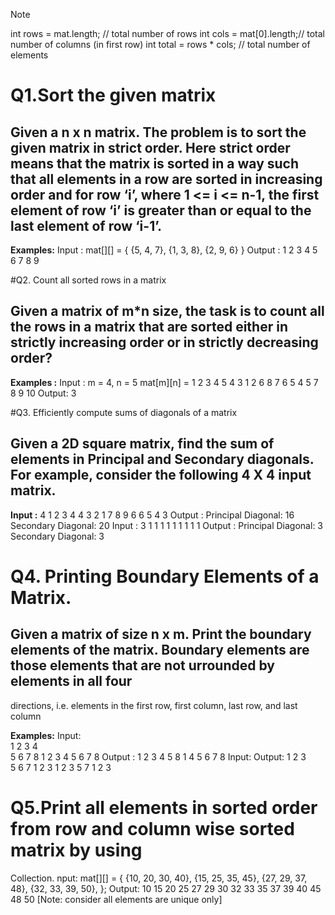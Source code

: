 
>[!NOTE]
>int rows = mat.length;    // total number of rows
>int cols = mat[0].length;// total number of columns (in first row)
>int total = rows * cols;         // total number of elements

# Q1.Sort the given matrix
 
 ## Given a n x n matrix. The problem is to sort the given matrix in strict order. Here strict order means that the matrix is sorted in a way such that all elements in a row are sorted in increasing order and for row ‘i’, where 1 <= i <= n-1, the first element of row ‘i’ is greater than or equal to the last element of row ‘i-1’.
 
 **Examples:** 
Input : mat[][] = { {5, 4, 7},
                    {1, 3, 8},
                    {2, 9, 6} }
 Output :
         1 2 3
         4 5 6
         7 8 9

 #Q2. Count all sorted rows in a matrix

 ## Given a matrix of m*n size, the task is to count all the rows in a matrix that are sorted either in strictly increasing order or in strictly decreasing order?
 
 **Examples :** 
Input : m = 4,  n = 5
        mat[m][n] = 
                    1 2 3 4 5
                    4 3 1 2 6
                    8 7 6 5 4
                    5 7 8 9 10
 Output: 3 

 #Q3. Efficiently compute sums of diagonals of a matrix
 
 ## Given a 2D square matrix, find the sum of elements in Principal and Secondary diagonals. For example, consider the following 4 X 4 input matrix.
 
 **Input :** 
4
 1       2     3     4
 4       3     2    1
 7       8     9    6
 6       5     4    3
 Output :
 Principal Diagonal: 16
 Secondary Diagonal: 20
 Input :
 3
 1 1 1
 1 1 1
 1 1 1
 Output :
Principal Diagonal: 3
 Secondary Diagonal: 3

# Q4. Printing Boundary Elements of a Matrix.
 
 ## Given a matrix of size n x m. Print the boundary elements of the matrix. Boundary elements are those elements that are not urrounded by elements in all four 
directions, i.e. elements in the first row, first column, last row, and last column

**Examples:** 
Input:      
            1 2 3 4  
            5 6 7 8
            1 2 3 4
            5 6 7 8
 Output : 
         1 2 3 4 
         5       8 
         1       4 
         5 6 7 8
 Input:
 Output: 
             1 2 3   
             5 6 7 
             1 2 3 
        1 2 3
        5    7
        1 2 3
        
# Q5.Print all elements in sorted order from row and column wise sorted matrix by using 
Collection.
 nput: mat[][] = { {10, 20, 30, 40},
                           {15, 25, 35, 45},
                           {27, 29, 37, 48},
                          {32, 33, 39, 50},
                   };
 Output: 10 15 20 25 27 29 30 32 33 35 37 39 40 45 48 50
 [Note: consider all elements are unique only]